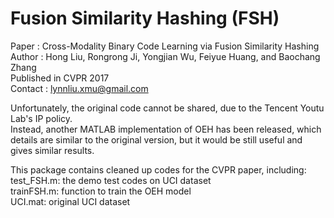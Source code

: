 # Fusion Similarity Hashing (FSH)
 
Paper : Cross-Modality Binary Code Learning via Fusion Similarity Hashing  <br />
Author : Hong Liu, Rongrong Ji, Yongjian Wu, Feiyue Huang, and Baochang Zhang  <br />
Published in CVPR 2017  <br />
Contact : lynnliu.xmu@gmail.com  <br />

Unfortunately, the original code cannot be shared, due to the Tencent Youtu Lab's IP policy.  <br /> 
Instead, another MATLAB implementation of OEH has been released, which details are similar to the original version, but it would be still useful and gives similar results.

This package contains cleaned up codes for the CVPR paper, including:  <br />
test_FSH.m: the demo test codes on UCI dataset <br />
trainFSH.m: function to train the OEH model  <br />
UCI.mat: original UCI dataset
